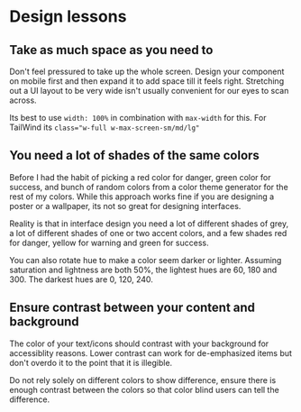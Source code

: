 # Design lessons

## Take as much space as you need to

Don't feel pressured to take up the whole screen. Design your component on mobile first and then expand it to add space till it feels right. Stretching out a UI layout to be very wide isn't usually convenient for our eyes to scan across.

Its best to use `width: 100%` in combination with `max-width` for this. For TailWind its `class="w-full w-max-screen-sm/md/lg"`

## You need a lot of shades of the same colors

Before I had the habit of picking a red color for danger, green color for success, and bunch of random colors from a color theme generator for the rest of my colors. While this approach works fine if you are designing a poster or a wallpaper, its not so great for designing interfaces.

Reality is that in interface design you need a lot of different shades of grey, a lot of different shades of one or two accent colors, and a few shades red for danger, yellow for warning and green for success.

You can also rotate hue to make a color seem darker or lighter. Assuming saturation and lightness are both 50%, the lightest hues are 60, 180 and 300. The darkest hues are 0, 120, 240.

## Ensure contrast between your content and background 

The color of your text/icons should contrast with your background for accessiblity reasons. Lower contrast can work for de-emphasized items but don't overdo it to the point that it is illegible.

Do not rely solely on different colors to show difference, ensure there is enough contrast between the colors so that color blind users can tell the difference. 